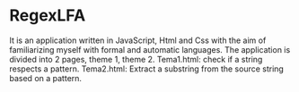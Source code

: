 # RegexLFA

It is an application written in JavaScript, Html and Css with the aim of familiarizing myself with formal and automatic languages.
The application is divided into 2 pages, theme 1, theme 2.
Tema1.html: check if a string respects a pattern.
Tema2.html: Extract a substring from the source string based on a pattern.
